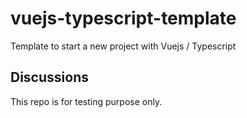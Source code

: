# vuejs-typescript-template
Template to start a new project with Vuejs / Typescript

## Discussions
This repo is for testing purpose only.